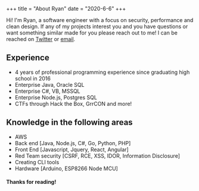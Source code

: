 +++
title = "About Ryan"
date = "2020-6-6"
+++

Hi! I'm Ryan, a software engineer with a focus on security, performance and clean design. If any of my projects interest you and you have questions or want something similar made for you please reach out to me! I can be reached on [Twitter](https://twitter.com/ride_faster) or [email](mailto:ryan@ryanwise.me). 

## Experience
* 4 years of professional programming experience since graduating high school in 2016
* Enterprise Java, Oracle SQL
* Enterprise C#, VB, MSSQL
* Enterprise Node.js, Postgres SQL
* CTFs through Hack the Box, GrrCON and more!

## Knowledge in the following areas
* AWS
* Back end [Java, Node.js, C#, Go, Python, PHP]
* Front End [Javascript, Jquery, React, Angular]
* Red Team security [CSRF, RCE, XSS, IDOR, Information Disclosure]
* Creating CLI tools
* Hardware [Arduino, ESP8266 Node MCU]

#### Thanks for reading! 